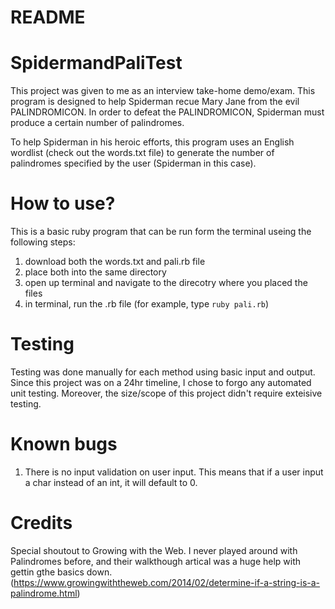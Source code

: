 # README
# SpidermandPaliTest
This project was given to me as an interview take-home demo/exam. This program is designed to help Spiderman recue Mary Jane from the evil PALINDROMICON. In order to defeat the PALINDROMICON, Spiderman must produce a certain number of palindromes. 

To help Spiderman in his heroic efforts, this program uses an English wordlist (check out the words.txt file) to generate the number of palindromes specified by the user (Spiderman in this case). 

# How to use? 
This is a basic ruby program that can be run form the terminal useing the following steps:
1. download both the words.txt and pali.rb file
2. place both into the same directory
3. open up terminal and navigate to the direcotry where you placed the files
3. in terminal, run the .rb file (for example, type `ruby pali.rb`)

# Testing
Testing was done manually for each method using basic input and output. Since this project was on a 24hr timeline, I chose to forgo any automated unit testing. Moreover, the size/scope of this project didn't require exteisive testing.

# Known bugs
1. There is no input validation on user input. This means that if a user input a char instead of an int, it will default to 0.

# Credits
Special shoutout to Growing with the Web. I never played around with Palindromes before, and their walkthough artical was a huge help with gettin gthe basics down. 
(https://www.growingwiththeweb.com/2014/02/determine-if-a-string-is-a-palindrome.html)
